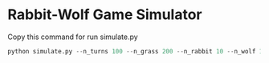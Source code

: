 # Rabbit-Wolf Game Simulator

Copy this command for run simulate.py
```python
python simulate.py --n_turns 100 --n_grass 200 --n_rabbit 10 --n_wolf 1
```